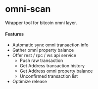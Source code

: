 # omni-scan
Wrapper tool for bitcoin omni layer.

#### Features 
* Automatic sync omni transaction info 
* Gather omni property balance
* Offer rest / rpc / ws api service
    * Push raw transaction
    * Get Address transaction history
    * Get Address omni property balance
    * Unconfirmed transaction list   
* Optimize release
